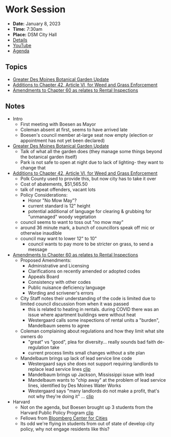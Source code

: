 # Work Session

- **Date:** January 8, 2023
- **Time:** 7:30am
- **Place:** DSM City Hall
- [Details](https://www.dsm.city/citycouncil_detail_T60_R2710.php)
- [YouTube](https://youtube.com/live/XtC63M7soM0?feature=share)
- [Agenda](https://councildocs.dsm.city/agendas/2024/20240108CouncilWorkSession.pdf)

## Topics

- [Greater Des Moines Botanical Garden Update](https://www.dsm.city/document_center/City%20Clerk/Work%20Sessions/2024/Botanical%20Garden%20City%20Council%20Presentation.pdf)
- [Additions to Chapter 42, Article VI, for Weed and Grass Enforcement](https://www.dsm.city/document_center/City%20Clerk/Work%20Sessions/2024/Weed%20and%20Grass%20Enforcement.pdf)
- [Amendments to Chapter 60 as relates to Rental Inspections](https://www.dsm.city/document_center/City%20Clerk/Work%20Sessions/2024/Rental%20Inspections%20Chapter%2060.pdf)

## Notes

- Intro
    - First meeting with Boesen as Mayor
    - Coleman absent at first, seems to have arrived late
    - Boesen's council member at-large seat now empty (election or appointment has not yet been declared)
- [Greater Des Moines Botanical Garden Update](https://www.dsm.city/document_center/City%20Clerk/Work%20Sessions/2024/Botanical%20Garden%20City%20Council%20Presentation.pdf)
    - Talk of what all the garden does (they manage some things beyond the botanical garden itself)
    - Park is not safe to open at night due to lack of lighting- they want to change that
- [Additions to Chapter 42, Article VI, for Weed and Grass Enforcement](https://www.dsm.city/document_center/City%20Clerk/Work%20Sessions/2024/Weed%20and%20Grass%20Enforcement.pdf)
    - Polk County used to provide this, but now city has to take it over
    - Cost of abatements, $51,565.50
    - talk of repeat offenders, vacant lots
    - Policy Considerations:
        - Honor "No Mow May"?
        - current standard is 12" height
        - potential additional of language for clearing & grubbing for "unmanaged" woody vegetation
    - council seems to want to toss out "no mow may"
    - around 36 minute mark, a bunch of councillors speak off mic or otherwise inaudible
    - council may want to lower 12" to 10"
        - council wants to pay more to be stricter on grass, to send a message
- [Amendments to Chapter 60 as relates to Rental Inspections](https://www.dsm.city/document_center/City%20Clerk/Work%20Sessions/2024/Rental%20Inspections%20Chapter%2060.pdf)
    - Proposed Amendments:
        - Administrative and Licensing
        - Clarifications on recently amended or adopted codes
        - Appeals Board
        - Consistency with other codes
        - Public nuisance deficiency language
        - Wording and scrivener's errors
    - City Staff notes their understanding of the code is limited due to limited council discussion from when it was passed
        - this is related to heating in rentals. during COVID there was an issue where apartment buildings were without heat
        - Westergaard calls some inspections of rental units a "burden", Mandelbaum seems to agree
    - Coleman complaining about regulations and how they limit what site owners do
        - "great" vs "good", plea for diversity... really sounds bad faith de-regulation take
        - current process limits small changes without a site plan
    - Mandelbaum brings up lack of lead service line code
        - Westergaard says she does not support requiring landlords to replace lead service lines [clip](https://youtu.be/XtC63M7soM0?t=5681)
        - Mandelbaum brings up Jackson, Mississippi issue with lead
        - Mandelbaum wants to "chip away" at the problem of lead service lines, identified by Des Moines Water Works
        - Westergaard says "many landlords do not make a profit, that's not why they're doing it" ... [clip](https://youtu.be/XtC63M7soM0?t=5973)
- Harvard
    - Not on the agenda, but Boesen brought up 3 students from the Harvard Public Policy Program [clip](https://youtu.be/XtC63M7soM0?t=6124)
    - Fellows from [Bloomberg Center for Cities](https://cities.harvard.edu/)
    - Its odd we're flying in students from out of state of develop city policy, why not engage residents like this?
